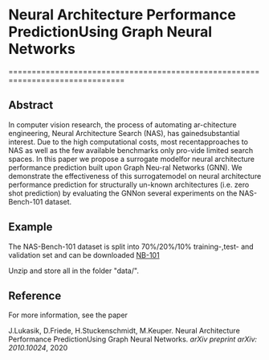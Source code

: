 # Neural Architecture Performance PredictionUsing Graph Neural Networks
===============================================================================

Abstract
-----

In computer vision research, the process of automating ar-chitecture  engineering,  Neural  Architecture  Search  (NAS),  has  gainedsubstantial interest. Due to the high computational costs, most recentapproaches  to  NAS  as  well  as  the  few  available  benchmarks  only  pro-vide limited search spaces. In this paper we propose a surrogate modelfor  neural  architecture  performance  prediction  built  upon  Graph  Neu-ral Networks (GNN). We demonstrate the effectiveness of this surrogatemodel on neural architecture performance prediction for structurally un-known architectures (i.e. zero shot prediction) by evaluating the GNNon several experiments on the NAS-Bench-101 dataset.

Example
------------
The NAS-Bench-101 dataset is split into 70%/20%/10% training-,test- and validation set and can be downloaded [NB-101](https://drive.google.com/file/d/1Z6gAfdN4GGerhmB_UsLvkrBcIFayV9Me/view?usp=sharing)

Unzip and store all in the folder "data/".

Reference
---------
For more information, see the paper


 J.Lukasik, D.Friede, H.Stuckenschmidt, M.Keuper. Neural Architecture Performance PredictionUsing Graph Neural Networks. *arXiv preprint arXiv: 2010.10024*, 2020
